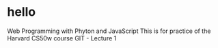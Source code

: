 # hello
Web Programming with Phyton and JavaScript
This is for practice of the Harvard CS50w course
GIT - Lecture 1
